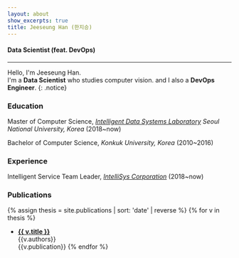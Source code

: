 ```yaml
---
layout: about
show_excerpts: true
title: Jeeseung Han (한지승)
---
```


#### Data Scientist (feat. DevOps)
---
Hello, I'm Jeeseung Han. <br/>
I'm a **Data Scientist** who studies computer vision. and I also a **DevOps Engineer**.
{: .notice}

### Education
Master of Computer Science, *[Intelligent Data Systems Laboratory](http://ids.snu.ac.kr/) Seoul National University, Korea* (2018~now)

Bachelor of Computer Science, *Konkuk University, Korea* (2010~2016)


### Experience
Intelligent Service Team Leader, *[IntelliSys Corporation](http://intellisys.co.kr)* (2018~now)


### Publications
{% assign thesis = site.publications | sort: 'date' | reverse %}
{% for v in thesis %}
- [**{{ v.title }}**]({{v.url}})<br/>{{v.authors}}<br/>{{v.publication}}
{% endfor %}
